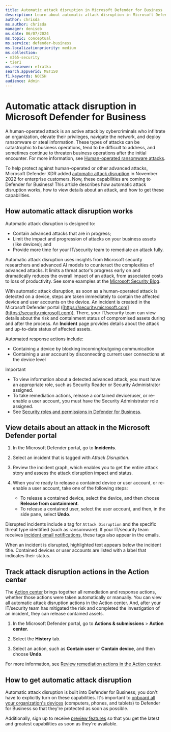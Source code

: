 ```yaml
---
title: Automatic attack disruption in Microsoft Defender for Business
description: Learn about automatic attack disruption in Microsoft Defender for Business
author: chrisda
ms.author: chrisda
manager: deniseb
ms.date: 06/07/2024
ms.topic: conceptual
ms.service: defender-business
ms.localizationpriority: medium
ms.collection:
- m365-security
- tier1
ms.reviewer: efratka
search.appverid: MET150
f1.keywords: NOCSH
audience: Admin
---
```


# Automatic attack disruption in Microsoft Defender for Business

A human-operated attack is an active attack by cybercriminals who infiltrate an organization, elevate their privileges, navigate the network, and deploy ransomware or steal information. These types of attacks can be catastrophic to business operations, tend to be difficult to address, and sometimes continue to threaten business operations after the initial encounter. For more information, see [Human-operated ransomware attacks](/security/ransomware/human-operated-ransomware#human-operated-ransomware-attacks).

To help protect against human-operated or other advanced attacks, Microsoft Defender XDR added [automatic attack disruption](/defender-xdr/automatic-attack-disruption) in November 2022 for enterprise customers. Now, these capabilities are coming to Defender for Business! This article describes how automatic attack disruption works, how to view details about an attack, and how to get these capabilities.

## How automatic attack disruption works

Automatic attack disruption is designed to:

- Contain advanced attacks that are in progress;
- Limit the impact and progression of attacks on your business assets (like devices); and
- Provide more time for your IT/security team to remediate an attack fully.

Automatic attack disruption uses insights from Microsoft security researchers and advanced AI models to counteract the complexities of advanced attacks. It limits a threat actor's progress early on and dramatically reduces the overall impact of an attack, from associated costs to loss of productivity. See some examples at the [Microsoft Security Blog](https://aka.ms/ContainUserSecBlog).

With automatic attack disruption, as soon as a human-operated attack is detected on a device, steps are taken immediately to contain the affected device and user accounts on the device. An incident is created in the Microsoft Defender portal ([https://security.microsoft.com](https://security.microsoft.com)). There, your IT/security team can view details about the risk and containment status of compromised assets during and after the process. An **Incident** page provides details about the attack and up-to-date status of affected assets.

Automated response actions include:

- Containing a device by blocking incoming/outgoing communication
- Containing a user account by disconnecting current user connections at the device level

> [!IMPORTANT]
>
> - To view information about a detected advanced attack, you must have an appropriate role, such as Security Reader or Security Administrator assigned.
> - To take remediation actions, release a contained device/user, or re-enable a user account, you must have the Security Administrator role assigned.
> - See [Security roles and permissions in Defender for Business](mdb-roles-permissions.md).

<a name='view-details-about-an-attack-in-the-microsoft-365-defender-portal'></a>

## View details about an attack in the Microsoft Defender portal

1. In the Microsoft Defender portal, go to **Incidents**.

2. Select an incident that is tagged with *Attack Disruption*.

3. Review the incident graph, which enables you to get the entire attack story and assess the attack disruption impact and status.

4. When you're ready to release a contained device or user account, or re-enable a user account, take one of the following steps:

   - To release a contained device, select the device, and then choose **Release from containment**.
   - To release a contained user, select the user account, and then, in the side pane, select **Undo**.

Disrupted incidents include a tag for `Attack Disruption` and the specific threat type identified (such as ransomware). If your IT/security team receives [incident email notifications](mdb-email-notifications.md), these tags also appear in the emails.

When an incident is disrupted, highlighted text appears below the incident title. Contained devices or user accounts are listed with a label that indicates their status.

## Track attack disruption actions in the Action center

The [Action center](mdb-review-remediation-actions.md) brings together all remediation and response actions, whether those actions were taken automatically or manually. You can view all automatic attack disruption actions in the Action center. And, after your IT/security team has mitigated the risk and completed the investigation of an incident, they can release contained assets.

1. In the Microsoft Defender portal, go to **Actions & submissions** > **Action center**.

2. Select the **History** tab.

3. Select an action, such as **Contain user** or **Contain device**, and then choose **Undo**.

For more information, see [Review remediation actions in the Action center](mdb-review-remediation-actions.md).

## How to get automatic attack disruption

Automatic attack disruption is built into Defender for Business; you don't have to explicitly turn on these capabilities. It's important to [onboard all your organization's devices](mdb-onboard-devices.md) (computers, phones, and tablets) to Defender for Business so that they're protected as soon as possible.

Additionally, sign up to receive [preview features](/defender-xdr/preview) so that you get the latest and greatest capabilities as soon as they're available.
